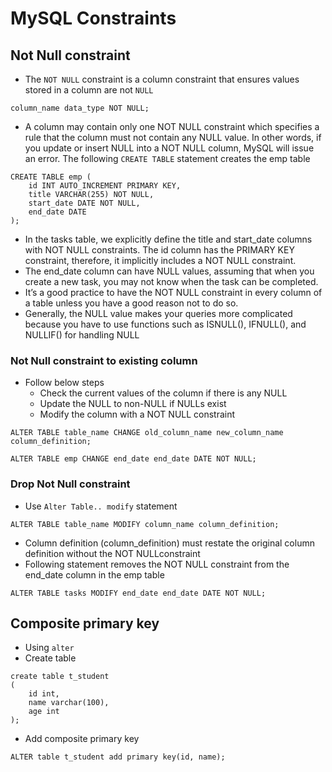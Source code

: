 # MySQL Constraints

## Not Null constraint
* The `NOT NULL` constraint is a column constraint that ensures values stored in a column are not `NULL`
```
column_name data_type NOT NULL;
```
* A column may contain only one NOT NULL constraint which specifies a rule that the column must not contain any NULL value. In other words, if you update or insert NULL into a NOT NULL column, MySQL will issue an error. The following `CREATE TABLE` statement creates the emp table
```
CREATE TABLE emp (
    id INT AUTO_INCREMENT PRIMARY KEY,
    title VARCHAR(255) NOT NULL,
    start_date DATE NOT NULL,
    end_date DATE
);
```
* In the tasks table, we explicitly define the title and start_date columns with NOT NULL constraints. The id column has the PRIMARY KEY constraint, therefore, it implicitly includes a NOT NULL constraint.
* The end_date column can have NULL values, assuming that when you create a new task, you may not know when the task can be completed.
* It’s a good practice to have the NOT NULL constraint in every column of a table unless you have a good reason not to do so.
* Generally, the NULL value makes your queries more complicated because you have to use functions such as ISNULL(), IFNULL(), and NULLIF() for handling NULL

### Not Null constraint to existing column
* Follow below steps
	* Check the current values of the column if there is any NULL
	* Update the NULL to non-NULL if NULLs exist
	* Modify the column with a NOT NULL constraint
```
ALTER TABLE table_name CHANGE old_column_name new_column_name column_definition;

ALTER TABLE emp CHANGE end_date end_date DATE NOT NULL;
```

### Drop Not Null constraint
* Use `Alter Table.. modify` statement
```
ALTER TABLE table_name MODIFY column_name column_definition;
```
* Column definition (column_definition) must restate the original column definition without the NOT NULLconstraint
* Following statement removes the NOT NULL constraint from the end_date column in the emp table
```
ALTER TABLE tasks MODIFY end_date end_date DATE NOT NULL;
```

## Composite primary key
* Using `alter`
* Create table
```
create table t_student
(
	id int,
	name varchar(100),
	age int
);
```
* Add composite primary key
```
ALTER table t_student add primary key(id, name);
```